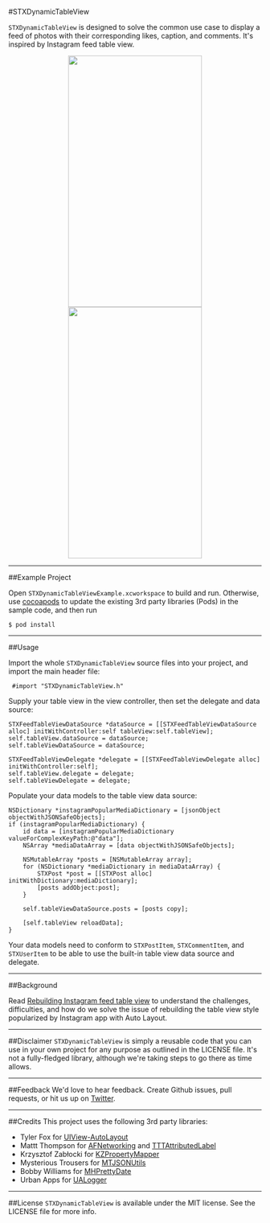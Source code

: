 #STXDynamicTableView

`STXDynamicTableView` is designed to solve the common use case to display a feed of photos with their corresponding likes, caption, and comments. It's inspired by Instagram feed table view.

<div align="center">
<tr>
    <td>
        <img src="http://engineering.2359media.net/media/2014-04-16-rebuilding-instagram-feed-table-view/images/feed1.png" width="266" height="500" />
    </td>
    <td>
        <img src="http://engineering.2359media.net/media/2014-04-16-rebuilding-instagram-feed-table-view/images/feed2.png" width="266" height="500" />
    </td>
</tr>
</div>

---
##Example Project

Open `STXDynamicTableViewExample.xcworkspace` to build and run. Otherwise, use [cocoapods](http://cocoapods.org/) to update the existing 3rd party libraries (Pods) in the sample code, and then run 

    $ pod install

---
##Usage

Import the whole `STXDynamicTableView` source files into your project, and import the main header file:

     #import "STXDynamicTableView.h"

Supply your table view in the view controller, then set the delegate and data source:

    STXFeedTableViewDataSource *dataSource = [[STXFeedTableViewDataSource alloc] initWithController:self tableView:self.tableView];
    self.tableView.dataSource = dataSource;
    self.tableViewDataSource = dataSource;
    
    STXFeedTableViewDelegate *delegate = [[STXFeedTableViewDelegate alloc] initWithController:self];
    self.tableView.delegate = delegate;
    self.tableViewDelegate = delegate;

Populate your data models to the table view data source:

    NSDictionary *instagramPopularMediaDictionary = [jsonObject objectWithJSONSafeObjects];
    if (instagramPopularMediaDictionary) {
        id data = [instagramPopularMediaDictionary valueForComplexKeyPath:@"data"];
        NSArray *mediaDataArray = [data objectWithJSONSafeObjects];
        
        NSMutableArray *posts = [NSMutableArray array];
        for (NSDictionary *mediaDictionary in mediaDataArray) {
            STXPost *post = [[STXPost alloc] initWithDictionary:mediaDictionary];
            [posts addObject:post];
        }
        
        self.tableViewDataSource.posts = [posts copy];
        
        [self.tableView reloadData];
    }

Your data models need to conform to `STXPostItem`, `STXCommentItem`, and `STXUserItem` to be able to use the built-in table view data source and delegate.

---
##Background

Read [Rebuilding Instagram feed table
view](http://engineering.2359media.net/blog/2014/04/16/rebuilding-instagram-feed-table-view/) to understand the challenges, difficulties, and how do we solve the issue of rebuilding the table view style popularized by Instagram app with Auto Layout.

---
##Disclaimer
`STXDynamicTableView` is simply a reusable code that you can use in your own project for any purpose as outlined in the LICENSE file. It's not a fully-fledged library, although we're taking steps to go there as time allows.

___
##Feedback
We'd love to hear feedback. Create Github issues, pull requests, or hit us up on [Twitter](http://twitter.com/2359eng).

---
##Credits
This project uses the following 3rd party libraries: 

* Tyler Fox for [UIView-AutoLayout](https://github.com/smileyborg/UIView-AutoLayout)
* Mattt Thompson for [AFNetworking](https://github.com/AFNetworking/AFNetworking) and [TTTAttributedLabel](https://github.com/mattt/TTTAttributedLabel)
* Krzysztof Zabłocki for [KZPropertyMapper](https://github.com/krzysztofzablocki/KZPropertyMapper)
* Mysterious Trousers for [MTJSONUtils](https://github.com/mysterioustrousers/MTJSONUtils)
* Bobby Williams for [MHPrettyDate](https://github.com/bobjustbob/MHPrettyDate)
* Urban Apps for [UALogger](https://github.com/UrbanApps/UALogger)

___
##License
`STXDynamicTableView` is available under the MIT license. See the LICENSE file for more info.




